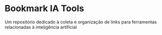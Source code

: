 # Bookmark IA Tools

Um repositório dedicado à coleta e organização de links para ferramentas relacionadas à inteligência artificial
